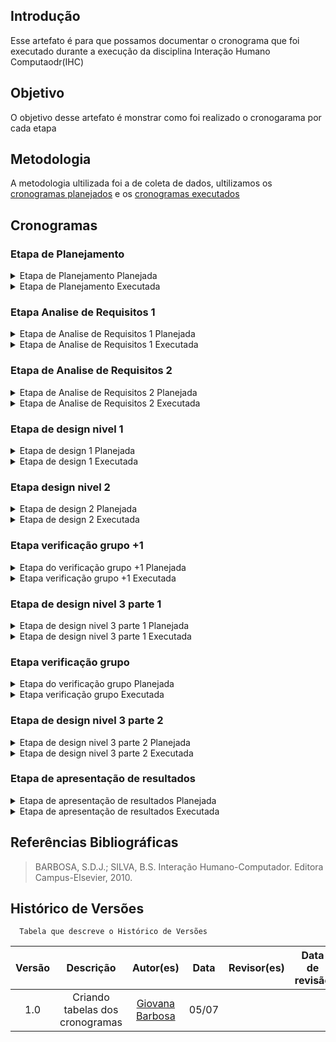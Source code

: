 ## Introdução
Esse artefato é para que possamos documentar o cronograma que foi executado durante a execução da disciplina Interação Humano Computaodr(IHC)

## Objetivo
O objetivo desse artefato é monstrar como foi realizado o cronogarama por cada etapa

## Metodologia
A metodologia ultilizada foi a de coleta de dados, ultilizamos os [cronogramas planejados](https://interacao-humano-computador.github.io/2024.1-PCDF/planejamento/cronograma/) e os [cronogramas executados](https://interacao-humano-computador.github.io/2024.1-PCDF/planejamento/cronograma_executado/)

## Cronogramas

### Etapa de Planejamento

<details >
<summary>Etapa de Planejamento Planejada</summary>

<center>

<table>
  <thead>
    <tr>
      <th>Atividade</th>
      <th>Período Previsto</th>
      <th>Responsável</th>
      <th>Revisão</th>
      <th>Revisor Responsável</th>
    </tr>
  </thead>
  <tbody>
    <tr>
      <td>Montar git pages</td>
      <td>27/03 a 31/03</td>
      <td>Lara</td>
      <td>29/03</td>
      <td>Giovana</td>
    </tr>
    <tr>
      <td>Documentar Equipe</td>
      <td>01/04 a 03/04</td>
      <td>Giovana</td>
      <td>07/04</td>
      <td>Lara</td>
    </tr>
    <tr>
      <td>Ferramentas do Projeto</td>
      <td>04/04 a 06/04</td>
      <td>Raissa</td>
      <td>07/04</td>
      <td>Giovana e Rayene</td>
    </tr>
    <tr>
      <td>Heatmap do projeto</td>
      <td>04/04 a 06/04</td>
      <td>Rayene</td>
      <td>07/04</td>
      <td>Giovana e Renata</td>
    </tr>
    <tr>
      <td>Documentar site escolhido</td>
      <td>06/04 a 07/04</td>
      <td>Rayene</td>
      <td>07/04</td>
      <td>Renata</td>
    </tr>
    <tr>
      <td>Seleção de sites individuais</td>
      <td>25/03 a 07/04</td>
      <td>Renata</td>
      <td>07/04</td>
      <td>Giovana</td>
    </tr>
    <tr>
      <td>Processo de design</td>
      <td>01/04 a 07/04</td>
      <td>Lara</td>
      <td>07/04</td>
      <td>João Pedro</td>
    </tr>
    <tr>
      <td>Montar cronograma</td>
      <td>03/04 a 06/04</td>
      <td>Giovana</td>
      <td>07/04</td>
      <td>Giovana, João, Lara, Raissa, Rayene, Renata</td>
    </tr>
    <tr>
      <td>Responder perguntas</td>
      <td>03/04 a 06/04</td>
      <td>João</td>
      <td>07/04</td>
      <td>Rayene</td>
    </tr>
    <tr>
      <td>Gravar Video da Apresentação</td>
      <td>06/04 a 07/04</td>
      <td>Giovana, João, Lara, Raissa, Rayene, Renata</td>
      <td>07/04</td>
      <td>Giovana, João, Lara, Raissa, Rayene, Renata</td>
    </tr>
    <tr>
      <td>Correção pós entrega</td>
      <td>09/04 a 12/04</td>
      <td>Giovana, João, Lara, Raissa, Rayene, Renata</td>
      <td>13/04</td>
      <td>Giovana, João, Lara, Raissa, Rayene, Renata</td>
    </tr>
  </tbody>
</table>

</table>

</center>

</details>
<details >
<summary>Etapa de Planejamento Executada </summary>

<center>

<table>
  <table>
  <thead>
    <tr>
      <th>Atividade</th>
      <th>Data</th>
      <th>Responsável </th>
      <th>Data da Revisão</th>
      <th>Revisor</th>
    </tr>
  </thead>
  <tbody>
    <tr>
      <td>Montar git pages</td>
      <td>27/03 a 31/03</td>
      <td>Lara</td>
      <td>29/03</td>
      <td>Giovana</td>
    </tr>
    <tr>
      <td>Documentar Equipe</td>
      <td>01/04 a 03/04</td>
      <td>Giovana</td>
      <td>07/04</td>
      <td>Lara</td>
    </tr>
    <tr>
      <td>Ferramentas do Projeto</td>
      <td>04/04 a 06/04</td>
      <td>Raissa</td>
      <td>07/04</td>
      <td>Giovana, João, Lara, Raissa, Rayene, Renata</td>
    </tr>
    <tr>
      <td>Heatmap do projeto</td>
      <td>04/04 a 06/04</td>
      <td>Rayene</td>
      <td>07/04</td>
      <td>Giovana</td>
    </tr>
    <tr>
      <td>Documentar site escolhido</td>
      <td>06/04 a 07/04</td>
      <td>Rayene </td>
      <td>07/04</td>
      <td>Renata e Giovana</td>
    </tr>
    <tr>
      <td>Sites avaliados</td>
      <td>25/03 a 07/04</td>
      <td>Renata</td>
      <td>07/04</td>
      <td>Giovana e Rayene</td>
    </tr>
    <tr>
      <td>Processo de design</td>
      <td>01/04 a 07/04</td>
      <td>Lara</td>
      <td>07/04</td>
      <td>João Pedro e Renata e Giovana</td>
    </tr>
    <tr>
      <td>cronograma</td>
      <td>03/04 a 06/04</td>
      <td>Giovana</td>
      <td>07/04</td>
      <td> Rayene, Renata</td>
    </tr>
    <tr>
      <td>cronograma executado</td>
      <td>03/04 a 06/04</td>
      <td>Giovana</td>
      <td>07/04</td>
      <td>Renata</td>
    </tr>
    <tr>
      <td>Responder perguntas</td>
      <td>03/04 a 06/04</td>
      <td>João e Giovana</td>
      <td>07/04</td>
      <td>Rayene, Renata, João</td>
    </tr>
    <tr>
      <td>Gravar Video da Apresentação</td>
      <td>06/04 a 07/04</td>
      <td>Giovana, João, Lara, Raissa, Rayene, Renata</td>
      <td>07/04</td>
      <td>Giovana, João, Lara, Raissa, Rayene, Renata</td>
    </tr>
    <tr>
      <td>Correção pós entrega</td>
      <td>09/04 a 12/04</td>
      <td>Giovana, João, Lara, Raissa, Rayene, Renata</td>
      <td>13/04</td>
      <td>Giovana, João, Lara, Raissa, Rayene, Renata</td>
    </tr>
  </tbody>
</table>

</table>

</center>

</details>

### Etapa Analise de Requisitos 1

<details >
<summary>Etapa de Analise de Requisitos 1 Planejada</summary>

<center>

<table>
  <thead>
    <tr>
      <th>Atividade</th>
      <th>Data</th>
      <th>Responsável </th>
      <th>Data da Revisão</th>
      <th>Revisor</th>
    </tr>
  </thead>
  <tbody>
    <tr>
      <td>Planejamento de Pesquisa do Perfil dos Usuários</td>
      <td>12/04 a 14/04</td>
      <td>Giovana e Renata</td>
      <td>14/04</td>
      <td>Rayene e Raissa</td>
    </tr>
    <tr>
      <td>Perfil dos Usuários</td>
      <td>14/04 a 15/04</td>
      <td>Giovana</td>
      <td>15/04</td>
      <td>João e Lara</td>
    </tr>
    <tr>
      <td>Definir Personas</td>
      <td>15/04 a 16/04</td>
      <td>João e Lara</td>
      <td>16/04</td>
      <td>Giovana e Renata</td>
    </tr>
    <tr>
      <td>Definir aspectos éticos</td>
      <td>13/04 a 15/04</td>
      <td>Giovana</td>
      <td>15/04</td>
      <td>Renata</td>
    </tr>
    <tr>
      <td>Termo de Consentimento</td>
      <td>11/04 a 12/04</td>
      <td>Renata</td>
      <td>12/04</td>
      <td>Giovana</td>
    </tr>
    <tr>
      <td>Análise de Tarefas</td>
      <td>16/04 a 18/04</td>
      <td>Giovana, João, Lara, Raissa, Rayene e Renata</td>
      <td>18/04</td>
      <td>Giovana, João, Lara, Raissa, Rayene e Renata</td>
    </tr>
    <tr>
      <td>Definir Cenários</td>
      <td>19/04 a 20/04</td>
      <td>Giovana, João, Lara, Raissa, Rayene e Renata</td>
      <td>20/04</td>
      <td>Giovana, João, Lara, Raissa, Rayene e Renata</td>
    </tr>
    <tr>
      <td>Responder perguntas</td>
      <td>21/04</td>
      <td>Giovana</td>
      <td>21/04</td>
      <td>Renata</td>
    </tr>
    <tr>
      <td>Gravação da apresentação</td>
      <td>21/04</td>
      <td>Giovana, João, Lara, Raissa, Rayene e Renata</td>
      <td>21/04</td>
      <td>Giovana, João, Lara, Raissa, Rayene e Renata</td>
    </tr>
    <tr>
      <td>Correção pós entrega</td>
      <td>22/04 a 25/04</td>
      <td>Giovana, João, Lara, Raissa, Rayene e Renata</td>
      <td>25/04</td>
      <td>Giovana, João, Lara, Raissa, Rayene e Renata</td>
    </tr>
  </tbody>

</table>

</center>

</details>

<details >
<summary>Etapa de Analise de Requisitos 1 Executada</summary>

<center>

<table>
  <thead>
    <tr>
      <th>Atividade</th>
      <th>Data</th>
      <th>Responsável </th>
      <th>Data da Revisão</th>
      <th>Revisor</th>
    </tr>
  </thead>
  <tbody>
    <tr>
      <td>Questionário</td>
      <td>12/04 a 14/04</td>
      <td>Raissa e Renata</td>
      <td>14/04</td>
      <td>Renata, Giovana e Rayene</td>
    </tr>
     <tr>
      <td>Entrevista</td>
      <td>12/04 a 14/04</td>
      <td>Giovana </td>
      <td>14/04</td>
      <td>Renata</td>
    </tr>
     <tr>
      <td>Analise Competitiva</td>
      <td>12/04 a 14/04</td>
      <td> Renata</td>
      <td>14/04</td>
      <td>Rayene e Giovana</td>
    </tr>
    <tr>
      <td>Perfil dos Usuários</td>
      <td>14/04 a 15/04</td>
      <td>Raissa e Rayene</td>
      <td>15/04</td>
      <td>Giovana e Renata</td>
    </tr>
    <tr>
      <td>Definir Personas</td>
      <td>15/04 a 16/04</td>
      <td>João e Lara</td>
      <td>16/04</td>
      <td>Giovana e Renata e Rayene</td>
    </tr>
    <tr>
      <td>Definir aspectos éticos</td>
      <td>13/04 a 15/04</td>
      <td>Renata</td>
      <td>15/04</td>
      <td>Giovana e Rayene</td>
    </tr>
    <tr>
      <td>Análise de Tarefas</td>
      <td>16/04 a 18/04</td>
      <td>Giovana, João, Lara, Raissa, Rayene e Renata</td>
      <td>18/04</td>
      <td>Giovana, João, Lara, Raissa, Rayene e Renata</td>
    </tr>
    <tr>
      <td>Definir Cenários</td>
      <td>19/04 a 20/04</td>
      <td>Giovana, João, Lara, Raissa, Rayene e Renata</td>
      <td>20/04</td>
      <td>Giovana, João, Lara, Raissa, Rayene e Renata</td>
    </tr>
    <tr>
      <td>Responder perguntas</td>
      <td>21/04</td>
      <td>Giovana</td>
      <td>21/04</td>
      <td>Renata</td>
    </tr>
    <tr>
      <td>Gravação da apresentação</td>
      <td>21/04</td>
      <td>Giovana, João, Lara, Raissa, Rayene e Renata</td>
      <td>21/04</td>
      <td>Giovana, João, Lara, Raissa, Rayene e Renata</td>
    </tr>
    <tr>
      <td>Correção pós entrega</td>
      <td>22/04 a 25/04</td>
      <td>Giovana, João, Lara, Raissa, Rayene e Renata</td>
      <td>25/04</td>
      <td>Giovana, João, Lara, Raissa, Rayene e Renata</td>
    </tr>
  </tbody>

</table>

</center>

</details>

### Etapa de Analise de Requisitos 2

<details >
<summary>Etapa de Analise de Requisitos 2 Planejada</summary>

<center>

<table>
   <thead>
    <tr>
      <th>Atividade</th>
      <th>Data</th>
      <th>Responsável </th>
      <th>Data da Revisão</th>
      <th>Revisor</th>
    </tr>
  </thead>
  <tbody>
    <tr>
      <td>Princípios gerais do projeto</td>
      <td>07/05 a 10/05</td>
      <td>Giovana e Renata</td>
      <td>10/05</td>
      <td>Giovana, João, Lara, Raissa, Rayene e Renata</td>
    </tr>
    <tr>
      <td>Metas de usabilidade</td>
      <td>07/05 a 10/05</td>
      <td>Raissa</td>
      <td>10/05</td>
      <td>Giovana, João, Lara, Raissa, Rayene e Renata</td>
    </tr>
    <tr>
      <td>Guia de estilo</td>
      <td>07/05 a 10/05</td>
      <td>Lara e João</td>
      <td>10/05</td>
      <td>Giovana, João, Lara, Raissa, Rayene e Renata</td>
    </tr>
    <tr>
      <td>Características do site</td>
      <td>07/05 a 10/05</td>
      <td>Rayane</td>
      <td>10/05</td>
      <td>Giovana, João, Lara, Raissa, Rayene e Renata</td>
    </tr>
    <tr>
      <td>Perguntas do site</td>
      <td>10/05</td>
      <td>Giovana</td>
      <td>10/05</td>
      <td>Giovana, João, Lara, Raissa, Rayene e Renata</td>
    </tr>
    <tr>
      <td>Gravar Apresentação</td>
      <td>11/05</td>
      <td>Giovana, João, Lara, Raissa, Rayene e Renata</td>
      <td>11/05</td>
      <td>Giovana, João, Lara, Raissa, Rayene e Renata</td>
    </tr>
    <tr>
      <td>Correção pós entrega</td>
      <td>14/05 a 17/05</td>
      <td>Giovana, João, Lara, Raissa, Rayene e Renata</td>
      <td>13/05 a 15/05</td>
      <td>Giovana, João, Lara, Raissa, Rayene e Renata</td>
    </tr>
  </tbody>
</table>

</center>

</details>

<details >
<summary>Etapa de Analise de Requisitos 2 Executada</summary>

<center>

<table>
   <thead>
    <tr>
      <th>Atividade</th>
      <th>Data</th>
      <th>Responsável </th>
      <th>Data da Revisão</th>
      <th>Revisor</th>
    </tr>
  </thead>
  <tbody>
    <tr>
      <td>Princípios gerais do projeto</td>
      <td>07/05 a 10/05</td>
      <td>Giovana e Renata</td>
      <td>10/05</td>
      <td>Giovana, Rayene e Renata</td>
    </tr>
    <tr>
      <td>Metas de usabilidade</td>
      <td>07/05 a 10/05</td>
      <td>Raissa</td>
      <td>10/05</td>
      <td>Giovana,  Rayene e Renata</td>
    </tr>
    <tr>
      <td>Guia de estilo</td>
      <td>07/05 a 10/05</td>
      <td>Rayene</td>
      <td>10/05</td>
      <td>Giovana, João, Lara, Raissa, Rayene e Renata</td>
    </tr>
    <tr>
      <td>Características do site</td>
      <td>07/05 a 10/05</td>
      <td>Lara e João</td>
      <td>10/05</td>
      <td>Giovana e Renata</td>
    </tr>
    <tr>
      <td>Perguntas do site</td>
      <td>10/05</td>
      <td>Giovana</td>
      <td>10/05</td>
      <td>Renata</td>
    </tr>
    <tr>
      <td>Gravar Apresentação</td>
      <td>11/05</td>
      <td>Giovana, João, Lara, Raissa, Rayene e Renata</td>
      <td>11/05</td>
      <td>Giovana, João, Lara, Raissa, Rayene e Renata</td>
    </tr>
    <tr>
      <td>Correção pós entrega</td>
      <td>14/05 a 17/05</td>
      <td>Giovana, João, Lara, Raissa, Rayene e Renata</td>
      <td>13/05 a 15/05</td>
      <td>Giovana, João, Lara, Raissa, Rayene e Renata</td>
    </tr>
  </tbody>
</table>

</center>

</details>

### Etapa de design nivel 1

<details >
<summary>Etapa de design 1 Planejada</summary>

<center>

<table>
   <thead>
    <tr>
      <th>Atividade</th>
      <th>Data</th>
      <th>Responsável </th>
      <th>Data da Revisão</th>
      <th>Revisor</th>
    </tr>
  </thead>
    <tbody>
    <tr>
      <td>Planejamento da avaliação do Storyboard</td>
      <td>14/05 a 16/05</td>
      <td>Renata</td>
      <td>16/05</td>
      <td>Giovana, João, Lara, Raissa, Rayene e Renata</td>
    </tr>
    <tr>
      <td>Planejamento do relato dos resultados da avaliação do Storyboard</td>
      <td>16/05 a 18/05</td>
      <td>Lara</td>
      <td>18/05</td>
      <td>Giovana, João, Lara, Raissa, Rayene e Renata</td>
    </tr>
    <tr>
      <td>Relato do Storyboard</td>
      <td>18/05 a 20/05</td>
      <td>João</td>
      <td>20/05</td>
      <td>Giovana, João, Lara, Raissa, Rayene e Renata</td>
    </tr>
    <tr>
      <td>Planejamento da Avaliação da Análise de tarefas</td>
      <td>14/05 a 16/05</td>
      <td>Raissa</td>
      <td>16/05</td>
      <td>Giovana, João, Lara, Raissa, Rayene e Renata</td>
    </tr>
    <tr>
      <td>Planejamento do relato da avaliação da análise de tarefas</td>
      <td>16/05 a 18/05</td>
      <td>Giovana</td>
      <td>18/05</td>
      <td>Giovana, João, Lara, Raissa, Rayene e Renata</td>
    </tr>
    <tr>
      <td>Relato da Análise de tarefas</td>
      <td>18/05 a 20/05</td>
      <td>Rayene</td>
      <td>20/05</td>
      <td>Giovana, João, Lara, Raissa, Rayene e Renata</td>
    </tr>
    <tr>
      <td>Storyboard</td>
      <td>14/05 a 20/05</td>
      <td>Giovana, João, Lara, Raissa, Rayene e Renata</td>
      <td>20/05</td>
      <td>Giovana, João, Lara, Raissa, Rayene e Renata</td>
    </tr>
    <tr>
      <td>Perguntas do site</td>
      <td>20/05</td>
      <td>Giovana</td>
      <td>20/05</td>
      <td>Giovana, João, Lara, Raissa, Rayene e Renata</td>
    </tr>
    <tr>
      <td>Gravação da apresentação</td>
      <td>20/05 a 21/05</td>
      <td>Giovana, João, Lara, Raissa, Rayene e Renata</td>
      <td>21/05</td>
      <td>Giovana, João, Lara, Raissa, Rayene e Renata</td>
    </tr>
    <tr>
      <td>Correção pós entrega</td>
      <td>23/05 a 25/05</td>
      <td>Giovana, João, Lara, Raissa, Rayene e Renata</td>
      <td>25/05</td>
      <td>Giovana, João, Lara, Raissa, Rayene e Renata</td>
    </tr>
  </tbody>
</table>

</center>

</details>

<details >
<summary>Etapa de design 1 Executada</summary>

<center>

<table>
   <thead>
    <tr>
      <th>Atividade</th>
      <th>Data</th>
      <th>Responsável </th>
      <th>Data da Revisão</th>
      <th>Revisor</th>
    </tr>
  </thead>
  <tbody>
    <tr>
      <td>Planejamento da avaliação do Storyboard</td>
      <td>14/05 a 16/05</td>
      <td>Renata</td>
      <td>16/05</td>
      <td>Giovana, Rayene e Renata</td>
    </tr>
    <tr>
      <td>Planejamento do relato dos resultados da avaliação do Storyboard</td>
      <td>16/05 a 18/05</td>
      <td>Rayene</td>
      <td>18/05</td>
      <td>Giovana</td>
    </tr>
    <tr>
      <td>Planejamento da Avaliação da Análise de tarefas</td>
      <td>14/05 a 16/05</td>
      <td>Raissa</td>
      <td>16/05</td>
      <td>Giovana, Rayene e Renata</td>
    </tr>
    <tr>
      <td>Planejamento do relato da avaliação da análise de tarefas</td>
      <td>16/05 a 18/05</td>
      <td>Giovana</td>
      <td>18/05</td>
      <td>Giovana, Rayene e Renata</td>
    </tr>
    <tr>
      <td>Perguntas do site</td>
      <td>20/05</td>
      <td>Giovana</td>
      <td>20/05</td>
      <td> Renata</td>
    </tr>
    <tr>
      <td>Gravação da apresentação</td>
      <td>20/05 a 21/05</td>
      <td>Giovana, João, Lara, Raissa, Rayene e Renata</td>
      <td>21/05</td>
      <td>Giovana, João, Lara, Raissa, Rayene e Renata</td>
    </tr>
    <tr>
      <td>Correção pós entrega</td>
      <td>23/05 a 25/05</td>
      <td>Giovana, João, Lara, Raissa, Rayene e Renata</td>
      <td>25/05</td>
      <td>Giovana, João, Lara, Raissa, Rayene e Renata</td>
    </tr>
  </tbody>
</table>

</center>

</details>

### Etapa design nivel 2 
<details >
<summary>Etapa de design 2 Planejada</summary>

<center>

<table>
   <thead>
    <tr>
      <th>Atividade</th>
      <th>Data</th>
      <th>Responsável </th>
      <th>Data da Revisão</th>
      <th>Revisor</th>
    </tr>
  </thead>
    <tbody>
    <tr>
      <td>Relato dos resultados do Storyboard</td>
      <td>25/05 a 27/05</td>
      <td>Rayene</td>
      <td>25/05 a 27/05</td>
      <td>Giovana, João, Lara, Raissa, Rayene e Renata</td>
    </tr>
    <tr>
      <td>Relato dos resultados da Análise de tarefas</td>
      <td>25/05 a 27/05</td>
      <td>Giovana</td>
      <td>25/05 a 27/05</td>
      <td>Giovana, João, Lara, Raissa, Rayene e Renata</td>
    </tr>
    <tr>
      <td>Planejamento da avaliação do protótipo de papel</td>
      <td>23/05 a 25/05</td>
      <td>João e Lara</td>
      <td>23/05 a 25/05</td>
      <td>Giovana, João, Lara, Raissa, Rayene e Renata</td>
    </tr>
    <tr>
      <td>Planejamento do relato de resultados da avaliação do protótipo de papel</td>
      <td>25/05 a 27/05</td>
      <td>Raissa e Renata</td>
      <td>25/05 a 27/05</td>
      <td>Giovana, João, Lara, Raissa, Rayene e Renata</td>
    </tr>
    <tr>
      <td>Responder Perguntas Finais</td>
      <td>25/05 a 27/05</td>
      <td>Giovana</td>
      <td>25/05 a 27/05</td>
      <td>Giovana, João, Lara, Raissa, Rayene e Renata</td>
    </tr>
    <tr>
      <td>Gravação da apresentação</td>
      <td>28/05 a 29/05</td>
      <td>Giovana, João, Lara, Raissa, Rayene e Renata</td>
      <td>28/05 a 29/05</td>
      <td>Giovana, João, Lara, Raissa, Rayene e Renata</td>
    </tr>
    <tr>
      <td>Correção pós entrega</td>
      <td>03/06 a 05/06</td>
      <td>Giovana, João, Lara, Raissa, Rayene e Renata</td>
      <td>05/06</td>
      <td>Giovana, João, Lara, Raissa, Rayene e Renata</td>
    </tr>
  </tbody>
</table>

</center>

</details>

<details >
<summary>Etapa de design 2 Executada</summary>

<center>

<table>
   <thead>
    <tr>
      <th>Atividade</th>
      <th>Data</th>
      <th>Responsável </th>
      <th>Data da Revisão</th>
      <th>Revisor</th>
    </tr>
  </thead>
    <tbody>
    <tr>
      <td>Relato dos resultados do Storyboard</td>
      <td>25/05 a 27/05</td>
      <td>Rayene</td>
      <td>25/05 a 27/05</td>
      <td>Giovana e Rayene </td>
    </tr>
    <tr>
      <td>Relato dos resultados da Análise de tarefas</td>
      <td>25/05 a 27/05</td>
      <td>Giovana</td>
      <td>25/05 a 27/05</td>
      <td>Rayene e Renata</td>
    </tr>
    <tr>
      <td>Storyboard</td>
      <td>25/05 a 27/05</td>
      <td>Giovana, João, Lara, Raissa, Rayene e Renata</td>
      <td>25/05 a 27/05</td>
      <td>Giovana, João, Lara, Raissa, Rayene e Renata</td>
    </tr>
    <tr>
      <td>Planejamento da avaliação do protótipo de papel</td>
      <td>23/05 a 25/05</td>
      <td>Renata</td>
      <td>23/05 a 25/05</td>
      <td>Giovana</td>
    </tr>
    <tr>
      <td>Planejamento do relato de resultados da avaliação do protótipo de papel</td>
      <td>25/05 a 27/05</td>
      <td>Raissa </td>
      <td>25/05 a 27/05</td>
      <td>Giovana e Renata</td>
    </tr>
    <tr>
      <td>Responder Perguntas Finais</td>
      <td>25/05 a 27/05</td>
      <td>Giovana</td>
      <td>25/05 a 27/05</td>
      <td> Renata</td>
    </tr>
    <tr>
      <td>Gravação da apresentação</td>
      <td>28/05 a 29/05</td>
      <td>Giovana, João, Lara, Raissa, Rayene e Renata</td>
      <td>28/05 a 29/05</td>
      <td>Giovana, João, Lara, Raissa, Rayene e Renata</td>
    </tr>
    <tr>
      <td>Correção pós entrega</td>
      <td>03/06 a 05/06</td>
      <td>Giovana, João, Lara, Raissa, Rayene e Renata</td>
      <td>05/06</td>
      <td>Giovana, João, Lara, Raissa, Rayene e Renata</td>
    </tr>
  </tbody>
</table>

</center>

</details>

### Etapa verificação grupo +1
<details >
<summary>Etapa do verificação grupo +1 Planejada</summary>

<center>

<table>
   <thead>
    <tr>
      <th>Atividade</th>
      <th>Data</th>
      <th>Responsável </th>
      <th>Data da Revisão</th>
      <th>Revisor</th>
    </tr>
  </thead>
    <tbody>
     <tr>
    <td>Planejamento da Avaliação da etapa 1</td>
    <td>03/06</td>
    <td>Raissa e Rayene</td>
    <td>07/06</td>
    <td>Giovana, Lara, Raissa, Rayene e Renata</td>
  </tr>
  <tr>
    <td>Planejamento da Avaliação da etapa 2</td>
    <td>06/06</td>
    <td>Giovana e Renata</td>
    <td>07/06</td>
    <td>Giovana, Lara, Raissa, Rayene e Renata</td>
  </tr>
  <tr>
    <td>Planejamento da Avaliação da etapa 3</td>
    <td>06/06</td>
    <td>Lara e Giovana</td>
    <td>07/06</td>
    <td>Giovana, Lara, Raissa, Rayene e Renata</td>
  </tr>
  <tr>
    <td>Planejamento da Avaliação da etapa 4</td>
    <td>06/06</td>
    <td>Raissa e Rayene</td>
    <td>07/06</td>
    <td>Giovana, Lara, Raissa, Rayene e Renata</td>
  </tr>
  <tr>
    <td>Planejamento da Avaliação da etapa 5</td>
    <td>03/06</td>
    <td>Giovana e Renata</td>
    <td>07/06</td>
    <td>Giovana, Lara, Raissa, Rayene e Renata</td>
  </tr>
  <tr>
    <td>Relato da etapa 1</td>
    <td>09/06</td>
    <td>Lara e Giovana</td>
    <td>09/06</td>
    <td>Giovana, Lara, Raissa, Rayene e Renata</td>
  </tr>
  <tr>
    <td>Relato da etapa 2</td>
    <td>09/06</td>
    <td>Raissa e Rayene</td>
    <td>09/06</td>
    <td>Giovana, Lara, Raissa, Rayene e Renata</td>
  </tr>
  <tr>
    <td>Relato da etapa 3</td>
    <td>09/06</td>
    <td>Renata e Rayene</td>
    <td>09/06</td>
    <td>Giovana, Lara, Raissa, Rayene e Renata</td>
  </tr>
  <tr>
    <td>Relato da etapa 4</td>
    <td>09/06</td>
    <td>Giovana e Lara</td>
    <td>09/06</td>
    <td>Giovana, Lara, Raissa, Rayene e Renata</td>
  </tr>
  <tr>
    <td>Relato da etapa 5</td>
    <td>09/06</td>
    <td>Lara e Raissa</td>
    <td>09/06</td>
    <td>Giovana, Lara, Raissa, Rayene e Renata</td>
  </tr>
  <tr>
    <td>Responder Perguntas finais</td>
    <td>09/06</td>
    <td>Giovana</td>
    <td>09/06</td>
    <td>Giovana, Lara, Raissa, Rayene e Renata</td>
  </tr>
  <tr>
    <td>Gravação da apresentação</td>
    <td>09/06</td>
    <td>Giovana, Lara, Raissa, Rayene e Renata</td>
    <td>10/06</td>
    <td>Giovana, Lara, Raissa, Rayene e Renata</td>
  </tr>
  <tr>
    <td>Correção pós entrega</td>
    <td>14/06</td>
    <td>Giovana, Lara, Raissa, Rayene e Renata</td>
    <td>14/06</td>
    <td>Giovana, Lara, Raissa, Rayene e Renata</td>
  </tr>
  </tbody>
</table>

</center>

</details>

<details >
<summary>Etapa verificação grupo +1 Executada</summary>

<center>

<table>
   <thead>
    <tr>
      <th>Atividade</th>
      <th>Data</th>
      <th>Responsável </th>
      <th>Data da Revisão</th>
      <th>Revisor</th>
    </tr>
  </thead>
    <tbody>
     <tr>
    <td>Planejamento da Avaliação da etapa 1</td>
    <td>03/06</td>
    <td>Raissa e Rayene</td>
    <td>07/06</td>
    <td>Giovana, Lara, Raissa, Rayene e Renata</td>
  </tr>
  <tr>
    <td>Planejamento da Avaliação da etapa 2</td>
    <td>03/06</td>
    <td>Giovana e Renata</td>
    <td>07/06</td>
    <td>Giovana, Lara, Raissa, Rayene e Renata</td>
  </tr>
  <tr>
    <td>Planejamento da Avaliação da etapa 3</td>
    <td>03/06</td>
    <td>Lara e Giovana</td>
    <td>07/06</td>
    <td>Giovana, Lara, Raissa, Rayene e Renata</td>
  </tr>
  <tr>
    <td>Planejamento da Avaliação da etapa 4</td>
    <td>06/06</td>
    <td>Raissa e Rayene</td>
    <td>07/06</td>
    <td>Giovana, Lara, Raissa, Rayene e Renata</td>
  </tr>
  <tr>
    <td>Planejamento da Avaliação da etapa 5</td>
    <td>06/06</td>
    <td>Giovana e Renata</td>
    <td>07/06</td>
    <td>Giovana, Lara, Raissa, Rayene e Renata</td>
  </tr>
  <tr>
    <td>Relato da etapa 1</td>
    <td>09/06</td>
    <td>Lara e Giovana</td>
    <td>09/06</td>
    <td>Giovana, Lara, Raissa, Rayene e Renata</td>
  </tr>
  <tr>
    <td>Relato da etapa 2</td>
    <td>09/06</td>
    <td>Raissa e Rayene</td>
    <td>09/06</td>
    <td>Giovana, Lara, Raissa, Rayene e Renata</td>
  </tr>
  <tr>
    <td>Relato da etapa 3</td>
    <td>09/06</td>
    <td>Renata e Rayene</td>
    <td>09/06</td>
    <td>Giovana, Lara, Raissa, Rayene e Renata</td>
  </tr>
  <tr>
    <td>Relato da etapa 4</td>
    <td>09/06</td>
    <td>Giovana e Lara</td>
    <td>09/06</td>
    <td>Giovana, Lara, Raissa, Rayene e Renata</td>
  </tr>
  <tr>
    <td>Relato da etapa 5</td>
    <td>09/06</td>
    <td>Lara e Raissa</td>
    <td>09/06</td>
    <td>Giovana, Lara, Raissa, Rayene e Renata</td>
  </tr>
  <tr>
    <td>Responder Perguntas finais</td>
    <td>09/06</td>
    <td>Giovana</td>
    <td>09/06</td>
    <td>Giovana, Lara, Raissa, Rayene e Renata</td>
  </tr>
  <tr>
    <td>Gravação da apresentação</td>
    <td>10/06</td>
    <td>Giovana, Lara, Raissa, Rayene e Renata</td>
    <td>10/06</td>
    <td>Giovana, Lara, Raissa, Rayene e Renata</td>
  </tr>
  <tr>
    <td>Correção pós entrega</td>
    <td>14/06</td>
    <td>Giovana, Lara, Raissa, Rayene e Renata</td>
    <td>14/06</td>
    <td>Giovana, Lara, Raissa, Rayene e Renata</td>
  </tr>
  </tbody>
  </tbody>
</table>

</center>

</details>

### Etapa de design nivel 3 parte 1
<details >
<summary>Etapa de design nivel 3 parte 1 Planejada</summary>

<center>

<table>
   <thead>
    <tr>
      <th>Atividade</th>
      <th>Data</th>
      <th>Responsável </th>
      <th>Data da Revisão</th>
      <th>Revisor</th>
    </tr>
     <tr>
    <td>Protótipo de papel</td>
    <td>05/06</td>
    <td>Giovana, Lara, Raissa, Rayene e Renata</td>
    <td>12/06</td>
    <td>Giovana, Lara, Raissa, Rayene e Renata</td>
  </tr>
  <tr>
    <td>Relato dos resultados do Protótipo de Papel</td>
    <td>10/06</td>
    <td>Giovana</td>
    <td>12/06 - 14/06</td>
    <td>Giovana, Lara, Raissa, Rayene e Renata</td>
  </tr>
  <tr>
    <td>Planejamento da avaliação do protótipo de alta fidelidade</td>
    <td>12/06</td>
    <td>Renata e Raissa</td>
    <td>14/06 - 16/06</td>
    <td>Giovana, Lara, Raissa, Rayene e Renata</td>
  </tr>
  <tr>
    <td>Planejamento do relato dos resultados da avaliação do protótipo de alta fidelidade</td>
    <td>16/06</td>
    <td>Rayene e Lara</td>
    <td>14/06 - 16/06</td>
    <td>Giovana, Lara, Raissa, Rayene e Renata</td>
  </tr>
  <tr>
    <td>Perguntas finais</td>
    <td>16/06</td>
    <td>Giovana</td>
    <td>16/06</td>
    <td>Giovana, Lara, Raissa, Rayene e Renata</td>
  </tr>
  <tr>
    <td>Gravação da apresentação</td>
    <td>17/06</td>
    <td>Giovana, Lara, Raissa, Rayene e Renata</td>
    <td>16/06 - 17/06</td>
    <td>Giovana, Lara, Raissa, Rayene e Renata</td>
  </tr>
  <tr>
    <td>Correção pós entrega</td>
    <td>21/06</td>
    <td>Giovana, Lara, Raissa, Rayene e Renata</td>
    <td>21/06</td>
    <td>Giovana, Lara, Raissa, Rayene e Renata</td>
  </tr>
</table>

</center>

</details>

<details >
<summary>Etapa de design nivel 3 parte 1 Executada</summary>

<center>

<table>
   <thead>
    <tr>
      <th>Atividade</th>
      <th>Data</th>
      <th>Responsável </th>
      <th>Data da Revisão</th>
      <th>Revisor</th>
    </tr>
  <tr>
    <td>Protótipo de papel</td>
    <td>05/06</td>
    <td>Giovana, Lara, Raissa, Rayene e Renata</td>
    <td>12/06</td>
    <td>Giovana, Lara, Raissa, Rayene e Renata</td>
  </tr>
  <tr>
    <td>Relato dos resultados do Protótipo de Papel</td>
    <td>12/06</td>
    <td>Giovana</td>
    <td>12/06 - 14/06</td>
    <td>Giovana, Rayene e Renata</td>
  </tr>
  <tr>
    <td>Planejamento da avaliação do protótipo de alta fidelidade</td>
   <td>14/06</td>
    <td>Renata </td>
    <td>14/06 - 16/06</td>
    <td>Giovana</td>
  </tr>
  <tr>
    <td>Planejamento do relato dos resultados da avaliação do protótipo de alta fidelidade</td>
    <td>16/06</td>
    <td>Rayene e Raissa</td>
    <td>14/06 - 16/06</td>
    <td>Giovana e Renata</td>
  </tr>
  <tr>
    <td>Perguntas finais</td>
    <td>16/06</td>
    <td>Giovana</td>
    <td>16/06</td>
    <td>Renata</td>
  </tr>
  <tr>
    <td>Gravação da apresentação</td>
    <td>17/06</td>
    <td>Giovana, Lara, Raissa, Rayene e Renata</td>
    <td>16/06 - 17/06</td>
    <td>Giovana, Lara, Raissa, Rayene e Renata</td>
  </tr>
  <tr>
    <td>Correção pós entrega</td>
    <td>21/06</td>
    <td>Giovana, Lara, Raissa, Rayene e Renata</td>
    <td>21/06</td>
    <td>Giovana, Lara, Raissa, Rayene e Renata</td>
  </tr>
</table>

</center>

</details>

### Etapa verificação grupo 
<details >
<summary>Etapa do verificação grupo  Planejada</summary>

<center>

<table>
   <thead>
    <tr>
      <th>Atividade</th>
      <th>Data</th>
      <th>Responsável </th>
      <th>Data da Revisão</th>
      <th>Revisor</th>
    </tr>
  </thead>
    <tbody>
     <tr>
    <td>Planejamento da Avaliação da etapa 1</td>
    <td>06/06</td>
    <td>Raissa e Rayene</td>
    <td>07/06</td>
    <td>Giovana, Lara, Raissa, Rayene e Renata</td>
  </tr>
  <tr>
    <td>Planejamento da Avaliação da etapa 2</td>
    <td>06/06</td>
    <td>Giovana e Renata</td>
    <td>07/06</td>
    <td>Giovana, Lara, Raissa, Rayene e Renata</td>
  </tr>
  <tr>
    <td>Planejamento da Avaliação da etapa 3</td>
    <td>06/06</td>
    <td>Lara e Giovana</td>
    <td>07/06</td>
    <td>Giovana, Lara, Raissa, Rayene e Renata</td>
  </tr>
  <tr>
    <td>Planejamento da Avaliação da etapa 4</td>
    <td>06/06</td>
    <td>Raissa e Rayene</td>
    <td>07/06</td>
    <td>Giovana, Lara, Raissa, Rayene e Renata</td>
  </tr>
  <tr>
    <td>Planejamento da Avaliação da etapa 5</td>
    <td>06/06</td>
    <td>Giovana e Renata</td>
    <td>07/06</td>
    <td>Giovana, Lara, Raissa, Rayene e Renata</td>
  </tr>
  <tr>
    <td>Relato da etapa 1</td>
    <td>09/06</td>
    <td>Lara e Giovana</td>
    <td>09/06</td>
    <td>Giovana, Lara, Raissa, Rayene e Renata</td>
  </tr>
  <tr>
    <td>Relato da etapa 2</td>
    <td>06/06</td>
    <td>Raissa e Rayene</td>
    <td>09/06</td>
    <td>Giovana, Lara, Raissa, Rayene e Renata</td>
  </tr>
  <tr>
    <td>Relato da etapa 3</td>
    <td>06/06</td>
    <td>Renata e Rayene</td>
    <td>09/06</td>
    <td>Giovana, Lara, Raissa, Rayene e Renata</td>
  </tr>
  <tr>
    <td>Relato da etapa 4</td>
    <td>09/06</td>
    <td>Giovana e Lara</td>
    <td>09/06</td>
    <td>Giovana, Lara, Raissa, Rayene e Renata</td>
  </tr>
  <tr>
    <td>Relato da etapa 5</td>
    <td>09/06</td>
    <td>Lara e Raissa</td>
    <td>09/06</td>
    <td>Giovana, Lara, Raissa, Rayene e Renata</td>
  </tr>
  <tr>
    <td>Responder Perguntas finais</td>
    <td>09/06</td>
    <td>Giovana</td>
    <td>09/06</td>
    <td>Giovana, Lara, Raissa, Rayene e Renata</td>
  </tr>
  <tr>
    <td>Gravação da apresentação</td>
    <td>10/06</td>
    <td>Giovana, Lara, Raissa, Rayene e Renata</td>
    <td>10/06</td>
    <td>Giovana, Lara, Raissa, Rayene e Renata</td>
  </tr>
  <tr>
    <td>Correção pós entrega</td>
    <td>14/06</td>
    <td>Giovana, Lara, Raissa, Rayene e Renata</td>
    <td>14/06</td>
    <td>Giovana, Lara, Raissa, Rayene e Renata</td>
  </tr>
  </tbody>
</table>

</center>

</details>

<details >
<summary>Etapa verificação grupo  Executada</summary>

<center>

<table>
   <thead>
    <tr>
      <th>Atividade</th>
      <th>Data</th>
      <th>Responsável </th>
      <th>Data da Revisão</th>
      <th>Revisor</th>
    </tr>
  </thead>
    <tbody>
     <tr>
    <td>Planejamento da Avaliação da etapa 1</td>
    <td>03/06</td>
    <td>Raissa e Rayene</td>
    <td>07/06</td>
    <td>Giovana, Lara, Raissa, Rayene e Renata</td>
  </tr>
  <tr>
    <td>Planejamento da Avaliação da etapa 2</td>
    <td>03/06</td>
    <td>Giovana e Renata</td>
    <td>07/06</td>
    <td>Giovana, Lara, Raissa, Rayene e Renata</td>
  </tr>
  <tr>
    <td>Planejamento da Avaliação da etapa 3</td>
    <td>03/06</td>
    <td>Lara e Giovana</td>
    <td>07/06</td>
    <td>Giovana, Lara, Raissa, Rayene e Renata</td>
  </tr>
  <tr>
    <td>Planejamento da Avaliação da etapa 4</td>
    <td>03/06</td>
    <td>Raissa e Rayene</td>
    <td>07/06</td>
    <td>Giovana, Lara, Raissa, Rayene e Renata</td>
  </tr>
  <tr>
    <td>Planejamento da Avaliação da etapa 5</td>
    <td>06/06</td>
    <td>Giovana e Renata</td>
    <td>07/06</td>
    <td>Giovana, Lara, Raissa, Rayene e Renata</td>
  </tr>
  <tr>
    <td>Relato da etapa 1</td>
    <td>09/06</td>
    <td>Lara e Giovana</td>
    <td>09/06</td>
    <td>Giovana, Lara, Raissa, Rayene e Renata</td>
  </tr>
  <tr>
    <td>Relato da etapa 2</td>
    <td>09/06</td>
    <td>Raissa e Rayene</td>
    <td>09/06</td>
    <td>Giovana, Lara, Raissa, Rayene e Renata</td>
  </tr>
  <tr>
    <td>Relato da etapa 3</td>
    <td>09/06</td>
    <td>Renata e Rayene</td>
    <td>09/06</td>
    <td>Giovana, Lara, Raissa, Rayene e Renata</td>
  </tr>
  <tr>
    <td>Relato da etapa 4</td>
    <td>09/06</td>
    <td>Giovana e Lara</td>
    <td>09/06</td>
    <td>Giovana, Lara, Raissa, Rayene e Renata</td>
  </tr>
  <tr>
    <td>Relato da etapa 5</td>
    <td>09/06</td>
    <td>Lara e Raissa</td>
    <td>09/06</td>
    <td>Giovana, Lara, Raissa, Rayene e Renata</td>
  </tr>
  <tr>
    <td>Responder Perguntas finais</td>
    <td>09/06</td>
    <td>Giovana</td>
    <td>09/06</td>
    <td>Giovana, Lara, Raissa, Rayene e Renata</td>
  </tr>
  <tr>
    <td>Gravação da apresentação</td>
    <td>10/06</td>
    <td>Giovana, Lara, Raissa, Rayene e Renata</td>
    <td>10/06</td>
    <td>Giovana, Lara, Raissa, Rayene e Renata</td>
  </tr>
  <tr>
    <td>Correção pós entrega</td>
    <td>14/06</td>
    <td>Giovana, Lara, Raissa, Rayene e Renata</td>
    <td>14/06</td>
    <td>Giovana, Lara, Raissa, Rayene e Renata</td>
  </tr>
  </tbody>
  </tbody>
</table>

</center>

</details>

### Etapa de design nivel 3 parte 2
<details >
<summary>Etapa de design nivel 3 parte 2 Planejada</summary>

<center>

<table>
   <thead>
    <tr>
      <th>Atividade</th>
      <th>Data</th>
      <th>Responsável </th>
      <th>Data da Revisão</th>
      <th>Revisor</th>
    </tr>
  <tr>
    <td>Relato dos resultados da avaliação do protótipo de alta fidelidade</td>
    <td>24/06</td>
    <td>Giovana</td>
    <td>22/06 - 24/06</td>
    <td>Giovana, Lara, Raissa, Rayene e Renata</td>
  </tr>
  <tr>
    <td>Planejamento de verificação dos artefatos da entrega 7</td>
    <td>23/06</td>
    <td>Renata e Raissa</td>
    <td>22/06 - 24/06</td>
    <td>Giovana, Lara, Raissa, Rayene e Renata</td>
  </tr>
  <tr>
    <td>Relato da verificação da Etapa 7 e ajustes nos artefatos</td>
    <td>24/06</td>
    <td>Lara e Rayene</td>
    <td>24/06 - 25/06</td>
    <td>Giovana, Lara, Raissa, Rayene e Renata</td>
  </tr>
  <tr>
    <td>Responder perguntas finais</td>
    <td>25/06</td>
    <td>Giovana</td>
    <td>24/06 - 25/06</td>
    <td>Giovana, Lara, Raissa, Rayene e Renata</td>
  </tr>
  <tr>
    <td>Gravação da apresentação</td>
    <td>26/06</td>
    <td>Giovana, Lara, Raissa, Rayene e Renata</td>
    <td>24/06 - 25/06</td>
    <td>Giovana, Lara, Raissa, Rayene e Renata</td>
  </tr>
  <tr>
    <td>Correção pós entrega</td>
    <td>05/07</td>
    <td>Giovana, Lara, Raissa, Rayene e Renata</td>
    <td>05/07</td>
    <td>Giovana, Lara, Raissa, Rayene e Renata</td>
  </tr>
</table>

</center>

</details>

<details >
<summary>Etapa de design nivel 3 parte 2 Executada</summary>

<center>

<table>
   <thead>
    <tr>
      <th>Atividade</th>
      <th>Data</th>
      <th>Responsável </th>
      <th>Data da Revisão</th>
      <th>Revisor</th>
    </tr>
  <tr>
    <td>Relato dos resultados da avaliação do protótipo de alta fidelidade</td>
    <td>24/06</td>
    <td>Giovana, Lara, Raissa, Rayene e Renata</td>
    <td>22/06 - 24/06</td>
    <td>Giovana, Lara, Raissa, Rayene e Renata</td>
  </tr>
  <tr>
    <td>Prototipo de alta fidelidade</td>
    <td>24/06</td>
    <td>Giovana, Lara, Raissa, Rayene e Renata</td>
    <td>24/06 - 25/06</td>
    <td>Giovana, Lara, Raissa, Rayene e Renata</td>
  </tr>
  <tr>
    <td>Responder perguntas finais</td>
    <td>24/06</td>
    <td>Giovana</td>
    <td>24/06 - 25/06</td>
    <td> Renata</td>
  </tr>
  <tr>
    <td>Gravação da apresentação</td>
    <td>25/06</td>
   <td>Giovana, Lara, Raissa, Rayene e Renata</td>
    <td>24/06 - 25/06</td>
    <td>Giovana, Lara, Raissa, Rayene e Renata</td>
  </tr>
  <tr>
    <td>Correção pós entrega</td>
    <td>05/07</td>
    <td>Giovana, Lara, Raissa, Rayene e Renata</td>
    <td>05/07</td>
    <td>Giovana, Lara, Raissa, Rayene e Renata</td>
  </tr>
</table>

</center>

</details>

### Etapa de apresentação de resultados

<details >
<summary>Etapa de apresentação de resultados Planejada</summary>

<center>

<table>
   <thead>
    <tr>
      <th>Atividade</th>
      <th>Data</th>
      <th>Responsável </th>
      <th>Data da Revisão</th>
      <th>Revisor</th>
    </tr>
   <tr>
    <td>Planejamento de verificação dos artefatos anteriores</td>
    <td>26/06</td>
    <td>Raissa e Lara</td>
    <td>26/06 - 28/06</td>
    <td>Giovana, Lara, Raissa, Rayene e Renata</td>
  </tr>
  <tr>
    <td>Relato da verificação das etapas anteriores e ajustes nos artefatos</td>
    <td>28/06</td>
    <td>Renata e Giovana</td>
    <td>26/06 - 28/06</td>
    <td>Giovana, Lara, Raissa, Rayene e Renata</td>
  </tr>
  <tr>
    <td>Responder perguntas finais</td>
    <td>28/06</td>
    <td>Giovana, Lara, Raissa, Rayene e Renata</td>
    <td>26/06 - 28/06</td>
    <td>Giovana, Lara, Raissa, Rayene e Renata</td>
  </tr>
  <tr>
    <td>Gravação da apresentação</td>
    <td>10/07</td>
    <td>Giovana, Lara, Raissa, Rayene e Renata</td>
    <td>10/07</td>
    <td>Giovana, Lara, Raissa, Rayene e Renata</td>
  </tr>
</table>

</center>

</details>

<details >
<summary>Etapa de apresentação de resultados Executada</summary>

<center>

<table>
   <thead>
    <tr>
      <th>Atividade</th>
      <th>Data</th>
      <th>Responsável </th>
      <th>Data da Revisão</th>
      <th>Revisor</th>
    </tr>
   <tr>
    <td>O site selecionado para o projeto </td>
    <td>28/06</td>
    <td>Raissa </td>
    <td>26/06 - 28/06</td>
    <td>Giovana, Lara, Raissa, Rayene e Renata</td>
  </tr>
  <tr>
    <td>O planejamento dos recursos e das entregas </td>
    <td>28/06</td>
    <td>Giovana</td>
    <td>26/06 - 28/06</td>
    <td>Giovana, Lara, Raissa, Rayene e Renata</td>
  </tr>
  <tr>
    <td>O ciclo de vida </td>
    <td>28/06</td>
    <td>Renata</td>
    <td>26/06 - 28/06</td>
    <td>Giovana, Lara, Raissa, Rayene e Renata</td>
  </tr>
  <tr>
    <td>A execução do projeto </td>
    <td>28/06</td>
    <td>Giovana e Renata</td>
    <td>26/06 - 28/06</td>
    <td>Giovana, Lara, Raissa, Rayene e Renata</td>
  </tr>
  <tr>
    <td>O(s) resultado(s) alcançado(s) com a execução do projeto </td>
    <td>28/06</td>
    <td>Rayene</td>
    <td>26/06 - 28/06</td>
    <td>Giovana, Lara, Raissa, Rayene e Renata</td>
  </tr>
  <tr>
    <td>Uma tabela sintetizando quais ferramentas </td>
    <td>28/06</td>
    <td>Lara</td>
    <td>26/06 - 28/06</td>
    <td>Giovana, Lara, Raissa, Rayene e Renata</td>
  </tr>
  <tr>
    <td>Uma tabela sintetizando quais técnicas foram utilizadas </td>
    <td>28/06</td>
    <td>Raissa</td>
    <td>26/06 - 28/06</td>
    <td>Giovana, Lara, Raissa, Rayene e Renata</td>
  </tr>
  <tr>
    <td>Uma tabela sintetizando quais artefatos foram criados no projeto  </td>
    <td>28/06</td>
    <td>Giovana</td>
    <td>26/06 - 28/06</td>
    <td>Giovana, Lara, Raissa, Rayene e Renata</td>
  </tr>
  <tr>
    <td>Uma tabela sintetizando as avaliações dos protótipos com entrevistadores </td>
    <td>28/06</td>
    <td>Renata</td>
    <td>26/06 - 28/06</td>
    <td>Giovana, Lara, Raissa, Rayene e Renata</td>
  </tr>
  <tr>
    <td>Uma tabela sintetizando o método de verificação dos artefatos </td>
    <td>26/06</td>
    <td>Rayene</td>
    <td>26/06 - 28/06</td>
    <td>Giovana, Lara, Raissa, Rayene e Renata</td>
  </tr>
  <tr>
    <td>Uma tabela sintetizando os vídeos das apresentações de cada etapa </td>
    <td>28/06</td>
    <td>Giovana</td>
    <td>26/06 - 28/06</td>
    <td>Giovana, Lara, Raissa, Rayene e Renata</td>
  </tr>
  <tr>
    <td>Responder perguntas finais</td>
    <td>28/06</td>
    <td>Giovana, Lara, Raissa, Rayene e Renata</td>
    <td>26/06 - 28/06</td>
    <td>Giovana, Lara, Raissa, Rayene e Renata</td>
  </tr>
  <tr>
    <td>Gravação da apresentação</td>
    <td>10/07</td>
    <td>Giovana, Lara, Raissa, Rayene e Renata</td>
    <td>10/07</td>
    <td>Giovana, Lara, Raissa, Rayene e Renata</td>
  </tr>
</table>

</center>

</details>

## Referências Bibliográficas
> BARBOSA, S.D.J.; SILVA, B.S. Interação Humano-Computador. Editora Campus-Elsevier, 2010.

## Histórico de Versões
      Tabela que descreve o Histórico de Versões

|     Versão       |     Descrição      |      Autor(es)      | Data           |  Revisor(es)          |Data de revisão|
| :----------------------------------------------------------: | :-------------------------------: | :-------------------------------------------------: | :-------------------------------: |  :-------------------------------: | :-------------------------------: |
| 1.0 | Criando tabelas dos cronogramas|[Giovana Barbosa](https://github.com/gio221) | 05/07